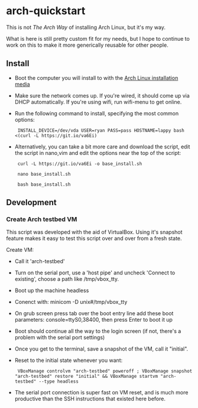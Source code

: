 # arch-quickstart

This is not *The Arch Way* of installing Arch Linux, but it's my way.

What is here is still pretty custom fit for my needs, but I hope to continue to work on this to make it more generically reusable for other people.

## Install

 * Boot the computer you will install to with the [Arch Linux installation media](https://www.archlinux.org/download/)
 * Make sure the network comes up. If you're wired, it should come up via DHCP automatically. If you're using wifi, run wifi-menu to get online.
 * Run the following command to install, specifying the most common options:

        INSTALL_DEVICE=/dev/vda USER=ryan PASS=pass HOSTNAME=lappy bash <(curl -L https://git.io/va6Ei)

 * Alternatively, you can take a bit more care and download the script, edit the script in nano,vim and edit the options near the top of the script:

        curl -L https://git.io/va6Ei -o base_install.sh 

        nano base_install.sh
        
        bash base_install.sh
        
## Development

### Create Arch testbed VM

This script was developed with the aid of VirtualBox. Using it's snapshot feature makes it easy to test this script over and over from a fresh state.

Create VM:
 * Call it 'arch-testbed'
 * Turn on the serial port, use a 'host pipe' and uncheck 'Connect to existing', choose a path like /tmp/vbox_tty.
 * Boot up the machine headless
 * Conenct with: minicom -D unix#/tmp/vbox_tty
 * On grub screen press tab over the boot entry line add these boot parameters: console=ttyS0,38400, then press Enter to boot it up
 * Boot should continue all the way to the login screen (if not, there's a problem with the serial port settings)
 * Once you get to the terminal, save a snapshot of the VM, call it "initial".
 * Reset to the initial state whenever you want:
 
        VBoxManage controlvm "arch-testbed" poweroff ; VBoxManage snapshot "arch-testbed" restore "initial" && VBoxManage startvm "arch-testbed" --type headless 
		
 * The serial port connection is super fast on VM reset, and is much more productive than the SSH instructions that existed here before.
